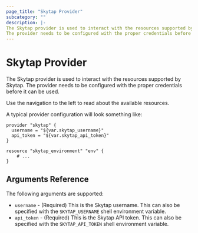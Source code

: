 ```yaml
---
page_title: "Skytap Provider"
subcategory: ""
description: |-
The Skytap provider is used to interact with the resources supported by Skytap.
The provider needs to be configured with the proper credentials before it can be used.
---
```


# Skytap Provider

The Skytap provider is used to interact with the resources supported by Skytap.
The provider needs to be configured with the proper credentials before it can be used.

Use the navigation to the left to read about the available resources.

A typical provider configuration will look something like:

```hcl
provider "skytap" {
  username = "${var.skytap_username}"
  api_token = "${var.skytap_api_token}"
}

resource "skytap_environment" "env" {
	# ...
}
```

## Arguments Reference

The following arguments are supported:

* `username` - (Required) This is the Skytap username. This can also be specified
  with the `SKYTAP_USERNAME` shell environment variable.
* `api_token` - (Required) This is the Skytap API token. This can also be specified
  with the `SKYTAP_API_TOKEN` shell environment variable.



